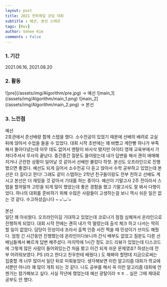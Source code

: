 ```yaml
---
layout: post
title: 2021 천하제일 코딩 대회
subtitle : 예선, 본선 스태프
tags: [Rev]
author: Sehee Kim
comments : False
---
```


<h3> 1. 기간</h3>
2021.06.16, 2021.08.20

<h3> 2. 활동</h3>
![pre](/assets/img/Algorithm/pre.jpg)
→ 예선
![main_1](/assets/img/Algorithm/main_1.png)
![main_2](/assets/img/Algorithm/main_2.png)
→ 본선

<h3> 3. 느낀점</h3>
예선 <br>
2호관에서 준선배랑 함께 스탭을 했다. 소수전공이 있었기 때문에 선배의 배려로 교실 뒤에 앉아서 수업을 들을 수 있었다. 대회 시작 초반에는 꽤 바빴고 계란빵 하나가 부족해서 돌아다녔는데 아무 데도 없어서 멘탈이 바사삭 됐지만 아이티 영재 교육부에서 가져다주셔서 무사히 끝났다. 중간중간 질문도 들어왔는데 내가 답변을 해서 괜히 애매해지거나 곤란한 상황이 일어날 것 같아서 선배만 불렀다 하핫. 본선도 오프라인으로 진행했으면 좋겠다. 예선도 되게 길어서 소수전공 다 듣고 앉아서 수학 공부하고 있었는데 본선은 더 길다고 한다! 그래도 같이 스탭하는 2학년 친구들이랑도 전부 친하고 선배도 계시고 본선은 더 재밌을 것 같아서 기대를 하는 중이다. 예선이 기말고사 2주 전이라서 스탭을 할까말까 고민을 되게 많이 했었는데 좋은 경험을 했고 기말고사도 잘 봐서 다행이었다. 하나의 대회를 준비하기 위해 수많은 사람들이 고생하는걸 보니 역시 쉬운 일은 없는 것 같다. 수고하셨습니다 ~ ๑'ٮ'๑
<br><br>
본선 <br>
일단 꽤 아쉬웠다. 오프라인이길 기대하고 있었는데 코로나가 점점 심해져서 온라인으로 진행하게 되었다. 대회 시작 전에는 괜히 내가 막 떨렸는데 출석 체크 하고 나서는 딱히 할 일이 없었다. 담당이 민성이네 조라서 출첵 인증 사진 찍을 때 민성이가 브이도 해줬다. 엄청 긴 시간동안 진행했는데 온라인이다보니까 간식 배부도 없었고 질문도 다른 선배님들께서 빠르게 답변 해주셨다. 마지막에 1시간 정도 코드 리뷰가 있었는데 디스코드에 그렇게 많은 사람이 들어와있는건 처음 봤고 이건 되게 쉬운 문제였죠? 하셨는데 전부 어려워보였다. PS (라고 한다고 찬우한테 배웠다.) 도 해봐야 할텐데 지금으로써는 집중할 게 너무 많아서 일단 뒤로 미뤄놓았다. 생각해보면 이런 알고리즘 대회가 학교에서뿐만 아니라 꽤 많이 개최 되는 것 같다. 나도 공부를 해서 꼭 이런 알고리즘 대회에 언젠가는 참가해보고 싶다. 사실 작년에 했었는데 예선 광탈이라 ㅎㅎ .. 실은 그때 제대로 공부도 안 했다.